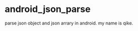 android_json_parse
==================

parse json object and json arrary in android.
my name is qike.
